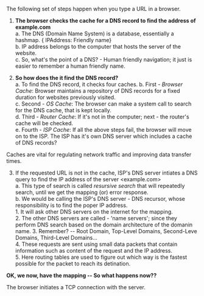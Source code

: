 The following set of steps happen when you type a URL in a browser.

1. **The browser checks the cache for a DNS record to find the address of example.com**       
    a. The DNS (Domain Name System) is a database, essentially a hashmap. { IPAddress: Friendly name}      
    b. IP address belongs to the computer that hosts the server of the website.      
    c. So, what's the point of a DNS? - Human friendly navigation; it just is easier to remember a human friendly name.      
    
 2. **So how does the it find the DNS record?**       
    a. To find the DNS record, it checks four caches.
    b. First - *Browser Cache*: Browser maintains a repository of DNS records for a fixed duration for websites previously visited.      
    c. Second - *OS Cache*: The browser can make a system call to search for the DNS cache, that is kept locally.            
    d. Third - *Router Cache*: If it's not in the computer; next - the router's cache will be checked.          
    e. Fourth - *ISP Cache*: If all the above steps fail, the browser will move on to the ISP. The ISP has it's own DNS server which
       includes a cache of DNS records?      
       
Caches are vital for regulating network traffic and improving data transfer times.       

3. If the requested URL is not in the cache, ISP's DNS server intiates a DNS query to find the IP address of the server <example.com>     
    a. This type of search is called *resursive search* that will repeatedly search, until we get the mapping (or) error response.     
    b. We would be calling the ISP's DNS server - DNS recursor, whose responsibility is to find the poper IP address.     
        1. It will ask other DNS servers on the internet for the mapping.     
        2. The other DNS servers are called - 'name servers'; since they perform DNS search based on the domain architecture of the domanin name.
        3. Remember? -- Root Domain, Top-Level Domains, Second-Leve Domains, Third-Level Domains...              
        4. These requests are sent using small data packets that contain information such as content of the request and the IP address.   
        5. Here routing tables are used to figure out which way is the fastest possible for the packet to reach its detination.    
        
**OK, we now, have the mapping -- So what happens now??**     

The browser initiates a TCP connection with the server.

